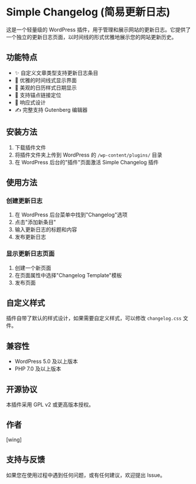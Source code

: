 # Simple Changelog (简易更新日志)

这是一个轻量级的 WordPress 插件，用于管理和展示网站的更新日志。它提供了一个独立的更新日志页面，以时间线的形式优雅地展示您的网站更新历史。

## 功能特点

- ✨ 自定义文章类型支持更新日志条目
- 📅 优雅的时间线式显示界面
- 🎨 美观的日历样式日期显示
- 🔗 支持锚点链接定位
- 📱 响应式设计
- ✍️ 完整支持 Gutenberg 编辑器

## 安装方法

1. 下载插件文件
2. 将插件文件夹上传到 WordPress 的 `/wp-content/plugins/` 目录
3. 在 WordPress 后台的"插件"页面激活 Simple Changelog 插件

## 使用方法

### 创建更新日志

1. 在 WordPress 后台菜单中找到"Changelog"选项
2. 点击"添加新条目"
3. 输入更新日志的标题和内容
4. 发布更新日志

### 显示更新日志页面

1. 创建一个新页面
2. 在页面属性中选择"Changelog Template"模板
3. 发布页面

## 自定义样式

插件自带了默认的样式设计，如果需要自定义样式，可以修改 `changelog.css` 文件。

## 兼容性

- WordPress 5.0 及以上版本
- PHP 7.0 及以上版本

## 开源协议

本插件采用 GPL v2 或更高版本授权。

## 作者

[wing]

## 支持与反馈

如果您在使用过程中遇到任何问题，或有任何建议，欢迎提出 Issue。